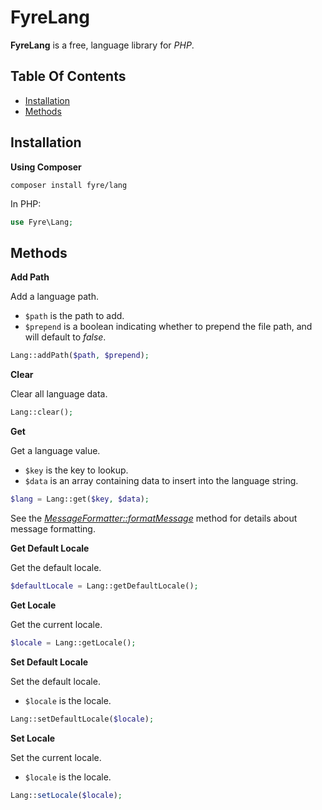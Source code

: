 # FyreLang

**FyreLang** is a free, language library for *PHP*.


## Table Of Contents
- [Installation](#installation)
- [Methods](#methods)



## Installation

**Using Composer**

```
composer install fyre/lang
```

In PHP:

```php
use Fyre\Lang;
```


## Methods

**Add Path**

Add a language path.

- `$path` is the path to add.
- `$prepend` is a boolean indicating whether to prepend the file path, and will default to *false*.

```php
Lang::addPath($path, $prepend);
```

**Clear**

Clear all language data.

```php
Lang::clear();
```

**Get**

Get a language value.

- `$key` is the key to lookup.
- `$data` is an array containing data to insert into the language string.

```php
$lang = Lang::get($key, $data);
```

See the [*MessageFormatter::formatMessage*](https://www.php.net/manual/en/messageformatter.formatmessage.php) method for details about message formatting.

**Get Default Locale**

Get the default locale.

```php
$defaultLocale = Lang::getDefaultLocale();
```

**Get Locale**

Get the current locale.

```php
$locale = Lang::getLocale();
```

**Set Default Locale**

Set the default locale.

- `$locale` is the locale.

```php
Lang::setDefaultLocale($locale);
```

**Set Locale**

Set the current locale.

- `$locale` is the locale.

```php
Lang::setLocale($locale);
```
